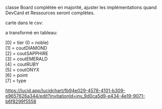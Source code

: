 classe Board complétée en majorité, ajuster les implémentations quand DevCard et Ressources seront complètes.

carte dans le csv:

a transformé en tableau:

[0] =  tier (0 = noble)    
[1] = coutDIAMOND    
[2] = coutSAPPHIRE    
[3] = coutEMERALD   
[4] = coutRUBY   
[5] = coutONYX   
[6] = point   
[7] = type    

https://lucid.app/lucidchart/fb94e029-4578-4101-b309-e9657626a344/edit?invitationId=inv_9d0ca5d9-e434-4e19-9071-b6f8299f5558
